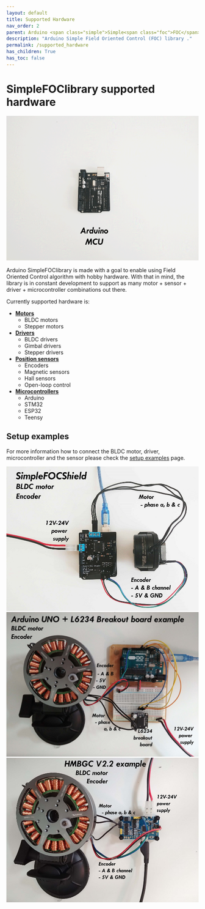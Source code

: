 ```yaml
---
layout: default
title: Supported Hardware
nav_order: 2
parent: Arduino <span class="simple">Simple<span class="foc">FOC</span>library</span>
description: "Arduino Simple Field Oriented Control (FOC) library ."
permalink: /supported_hardware
has_children: True
has_toc: false
---
```


#  <span class="simple">Simple<span class="foc">FOC</span>library</span> supported hardware

<p>
<img src="extras/Images/connection.gif" class="width60">
</p>

Arduino <span class="simple">Simple<span class="foc">FOC</span>library</span> is made with a goal to enable using Field Oriented Control algorithm with hobby hardware. With that in mind, the library is in constant development to support as many motor + sensor + driver + microcontroller combinations out there.

Currently supported hardware is:
- **[Motors <i class="fa fa-external-link"></i>](motors)**
    - BLDC motors
    - Stepper motors
- **[Drivers <i class="fa fa-external-link"></i>](drivers)**
    - BLDC drivers
    - Gimbal drivers
    - Stepper drivers
- **[Position sensors <i class="fa fa-external-link"></i>](position_sensors)**
    - Encoders
    - Magnetic sensors
    - Hall sensors
    - Open-loop control
- **[Microcontrollers <i class="fa fa-external-link"></i>](microcontrollers)** 
    - Arduino
    - STM32
    - ESP32
    - Teensy

## Setup examples
For more information how to connect the BLDC motor, driver, microcontroller and the sensor please check the [setup examples](setup_examples) page.  

<a href="arduino_simplefoc_shield"><img src="extras/Images/foc_shield_v13.jpg" class="img200 img_third"> </a>
<a href="arduino_l6234"> <img src="extras/Images/uno_l6234.jpg" class="img200 img_third"> </a>
<a href="hmbgc"><img src="extras/Images/hmbgc_v22.jpg" class="img200 img_third"> </a>
